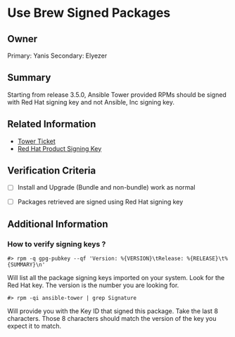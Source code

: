 # Use Brew Signed Packages

## Owner

Primary: Yanis
Secondary: Elyezer

## Summary

Starting from release 3.5.0, Ansible Tower provided RPMs should be signed with
Red Hat signing key and not Ansible, Inc signing key.


## Related Information

- [Tower Ticket](https://github.com/ansible/tower/issues/3190)
- [Red Hat Product Signing Key](https://access.redhat.com/security/team/key)


## Verification Criteria

- [ ] Install and Upgrade (Bundle and non-bundle) work as normal
- [ ] Packages retrieved are signed using Red Hat signing key


## Additional Information


### How to verify signing keys ?

```
#> rpm -q gpg-pubkey --qf 'Version: %{VERSION}\tRelease: %{RELEASE}\t%{SUMMARY}\n'
```

Will list all the package signing keys imported on your system. Look for the Red Hat key. The version is the number you are looking for.

```
#> rpm -qi ansible-tower | grep Signature
```

Will provide you with the Key ID that signed this package. Take the last 8 characters. Those 8 characters should match the version of the
key you expect it to match.
